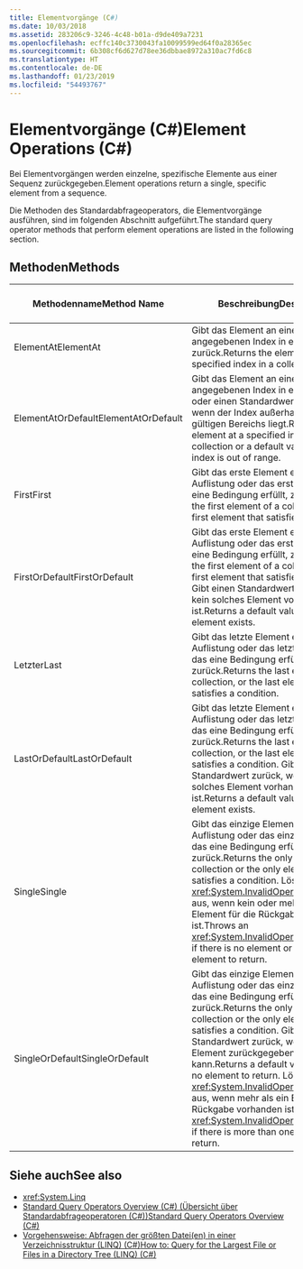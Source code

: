 ```yaml
---
title: Elementvorgänge (C#)
ms.date: 10/03/2018
ms.assetid: 283206c9-3246-4c48-b01a-d9de409a7231
ms.openlocfilehash: ecffc140c3730043fa10099599ed64f0a28365ec
ms.sourcegitcommit: 6b308cf6d627d78ee36dbbae8972a310ac7fd6c8
ms.translationtype: HT
ms.contentlocale: de-DE
ms.lasthandoff: 01/23/2019
ms.locfileid: "54493767"
---
```

# <a name="element-operations-c"></a><span data-ttu-id="849bf-102">Elementvorgänge (C#)</span><span class="sxs-lookup"><span data-stu-id="849bf-102">Element Operations (C#)</span></span>

<span data-ttu-id="849bf-103">Bei Elementvorgängen werden einzelne, spezifische Elemente aus einer Sequenz zurückgegeben.</span><span class="sxs-lookup"><span data-stu-id="849bf-103">Element operations return a single, specific element from a sequence.</span></span>  
  
 <span data-ttu-id="849bf-104">Die Methoden des Standardabfrageoperators, die Elementvorgänge ausführen, sind im folgenden Abschnitt aufgeführt.</span><span class="sxs-lookup"><span data-stu-id="849bf-104">The standard query operator methods that perform element operations are listed in the following section.</span></span>  
  
## <a name="methods"></a><span data-ttu-id="849bf-105">Methoden</span><span class="sxs-lookup"><span data-stu-id="849bf-105">Methods</span></span>  
  
|<span data-ttu-id="849bf-106">Methodenname</span><span class="sxs-lookup"><span data-stu-id="849bf-106">Method Name</span></span>|<span data-ttu-id="849bf-107">Beschreibung</span><span class="sxs-lookup"><span data-stu-id="849bf-107">Description</span></span>|<span data-ttu-id="849bf-108">C#-Abfrageausdruckssyntax</span><span class="sxs-lookup"><span data-stu-id="849bf-108">C# Query Expression Syntax</span></span>|<span data-ttu-id="849bf-109">Weitere Informationen</span><span class="sxs-lookup"><span data-stu-id="849bf-109">More Information</span></span>|  
|-----------------|-----------------|---------------------------------|----------------------|  
|<span data-ttu-id="849bf-110">ElementAt</span><span class="sxs-lookup"><span data-stu-id="849bf-110">ElementAt</span></span>|<span data-ttu-id="849bf-111">Gibt das Element an einen angegebenen Index in einer Auflistung zurück.</span><span class="sxs-lookup"><span data-stu-id="849bf-111">Returns the element at a specified index in a collection.</span></span>|<span data-ttu-id="849bf-112">Nicht zutreffend.</span><span class="sxs-lookup"><span data-stu-id="849bf-112">Not applicable.</span></span>|<xref:System.Linq.Enumerable.ElementAt%2A?displayProperty=nameWithType><br /><br /> <xref:System.Linq.Queryable.ElementAt%2A?displayProperty=nameWithType>|  
|<span data-ttu-id="849bf-113">ElementAtOrDefault</span><span class="sxs-lookup"><span data-stu-id="849bf-113">ElementAtOrDefault</span></span>|<span data-ttu-id="849bf-114">Gibt das Element an einen angegebenen Index in einer Auflistung oder einen Standardwert zurück, wenn der Index außerhalb des gültigen Bereichs liegt.</span><span class="sxs-lookup"><span data-stu-id="849bf-114">Returns the element at a specified index in a collection or a default value if the index is out of range.</span></span>|<span data-ttu-id="849bf-115">Nicht zutreffend.</span><span class="sxs-lookup"><span data-stu-id="849bf-115">Not applicable.</span></span>|<xref:System.Linq.Enumerable.ElementAtOrDefault%2A?displayProperty=nameWithType><br /><br /> <xref:System.Linq.Queryable.ElementAtOrDefault%2A?displayProperty=nameWithType>|  
|<span data-ttu-id="849bf-116">First</span><span class="sxs-lookup"><span data-stu-id="849bf-116">First</span></span>|<span data-ttu-id="849bf-117">Gibt das erste Element einer Auflistung oder das erste Element, das eine Bedingung erfüllt, zurück.</span><span class="sxs-lookup"><span data-stu-id="849bf-117">Returns the first element of a collection, or the first element that satisfies a condition.</span></span>|<span data-ttu-id="849bf-118">Nicht zutreffend.</span><span class="sxs-lookup"><span data-stu-id="849bf-118">Not applicable.</span></span>|<xref:System.Linq.Enumerable.First%2A?displayProperty=nameWithType><br /><br /> <xref:System.Linq.Queryable.First%2A?displayProperty=nameWithType>|  
|<span data-ttu-id="849bf-119">FirstOrDefault</span><span class="sxs-lookup"><span data-stu-id="849bf-119">FirstOrDefault</span></span>|<span data-ttu-id="849bf-120">Gibt das erste Element einer Auflistung oder das erste Element, das eine Bedingung erfüllt, zurück.</span><span class="sxs-lookup"><span data-stu-id="849bf-120">Returns the first element of a collection, or the first element that satisfies a condition.</span></span> <span data-ttu-id="849bf-121">Gibt einen Standardwert zurück, wenn kein solches Element vorhanden ist.</span><span class="sxs-lookup"><span data-stu-id="849bf-121">Returns a default value if no such element exists.</span></span>|<span data-ttu-id="849bf-122">Nicht zutreffend.</span><span class="sxs-lookup"><span data-stu-id="849bf-122">Not applicable.</span></span>|<xref:System.Linq.Enumerable.FirstOrDefault%2A?displayProperty=nameWithType><br /><br /> <xref:System.Linq.Queryable.FirstOrDefault%2A?displayProperty=nameWithType><br /><br /> <xref:System.Linq.Queryable.FirstOrDefault%60%601%28System.Linq.IQueryable%7B%60%600%7D%29?displayProperty=nameWithType>|  
|<span data-ttu-id="849bf-123">Letzter</span><span class="sxs-lookup"><span data-stu-id="849bf-123">Last</span></span>|<span data-ttu-id="849bf-124">Gibt das letzte Element einer Auflistung oder das letzte Element, das eine Bedingung erfüllt, zurück.</span><span class="sxs-lookup"><span data-stu-id="849bf-124">Returns the last element of a collection, or the last element that satisfies a condition.</span></span>|<span data-ttu-id="849bf-125">Nicht zutreffend.</span><span class="sxs-lookup"><span data-stu-id="849bf-125">Not applicable.</span></span>|<xref:System.Linq.Enumerable.Last%2A?displayProperty=nameWithType><br /><br /> <xref:System.Linq.Queryable.Last%2A?displayProperty=nameWithType>|  
|<span data-ttu-id="849bf-126">LastOrDefault</span><span class="sxs-lookup"><span data-stu-id="849bf-126">LastOrDefault</span></span>|<span data-ttu-id="849bf-127">Gibt das letzte Element einer Auflistung oder das letzte Element, das eine Bedingung erfüllt, zurück.</span><span class="sxs-lookup"><span data-stu-id="849bf-127">Returns the last element of a collection, or the last element that satisfies a condition.</span></span> <span data-ttu-id="849bf-128">Gibt einen Standardwert zurück, wenn kein solches Element vorhanden ist.</span><span class="sxs-lookup"><span data-stu-id="849bf-128">Returns a default value if no such element exists.</span></span>|<span data-ttu-id="849bf-129">Nicht zutreffend.</span><span class="sxs-lookup"><span data-stu-id="849bf-129">Not applicable.</span></span>|<xref:System.Linq.Enumerable.LastOrDefault%2A?displayProperty=nameWithType><br /><br /> <xref:System.Linq.Queryable.LastOrDefault%2A?displayProperty=nameWithType>|  
|<span data-ttu-id="849bf-130">Single</span><span class="sxs-lookup"><span data-stu-id="849bf-130">Single</span></span>|<span data-ttu-id="849bf-131">Gibt das einzige Element einer Auflistung oder das einzige Element, das eine Bedingung erfüllt, zurück.</span><span class="sxs-lookup"><span data-stu-id="849bf-131">Returns the only element of a collection or the only element that satisfies a condition.</span></span> <span data-ttu-id="849bf-132">Löst eine <xref:System.InvalidOperationException> aus, wenn kein oder mehr als ein Element für die Rückgabe vorhanden ist.</span><span class="sxs-lookup"><span data-stu-id="849bf-132">Throws an <xref:System.InvalidOperationException> if there is no element or more than one element to return.</span></span> |<span data-ttu-id="849bf-133">Nicht zutreffend.</span><span class="sxs-lookup"><span data-stu-id="849bf-133">Not applicable.</span></span>|<xref:System.Linq.Enumerable.Single%2A?displayProperty=nameWithType><br /><br /> <xref:System.Linq.Queryable.Single%2A?displayProperty=nameWithType>|  
|<span data-ttu-id="849bf-134">SingleOrDefault</span><span class="sxs-lookup"><span data-stu-id="849bf-134">SingleOrDefault</span></span>|<span data-ttu-id="849bf-135">Gibt das einzige Element einer Auflistung oder das einzige Element, das eine Bedingung erfüllt, zurück.</span><span class="sxs-lookup"><span data-stu-id="849bf-135">Returns the only element of a collection or the only element that satisfies a condition.</span></span> <span data-ttu-id="849bf-136">Gibt einen Standardwert zurück, wenn kein Element zurückgegeben werden kann.</span><span class="sxs-lookup"><span data-stu-id="849bf-136">Returns a default value if there is no element to return.</span></span> <span data-ttu-id="849bf-137">Löst eine <xref:System.InvalidOperationException> aus, wenn mehr als ein Element für die Rückgabe vorhanden ist.</span><span class="sxs-lookup"><span data-stu-id="849bf-137">Throws an <xref:System.InvalidOperationException> if there is more than one element to return.</span></span> |<span data-ttu-id="849bf-138">Nicht zutreffend.</span><span class="sxs-lookup"><span data-stu-id="849bf-138">Not applicable.</span></span>|<xref:System.Linq.Enumerable.SingleOrDefault%2A?displayProperty=nameWithType><br /><br /> <xref:System.Linq.Queryable.SingleOrDefault%2A?displayProperty=nameWithType>|  
  
## <a name="see-also"></a><span data-ttu-id="849bf-139">Siehe auch</span><span class="sxs-lookup"><span data-stu-id="849bf-139">See also</span></span>

- <xref:System.Linq>
- [<span data-ttu-id="849bf-140">Standard Query Operators Overview (C#) (Übersicht über Standardabfrageoperatoren (C#))</span><span class="sxs-lookup"><span data-stu-id="849bf-140">Standard Query Operators Overview (C#)</span></span>](../../../../csharp/programming-guide/concepts/linq/standard-query-operators-overview.md)
- [<span data-ttu-id="849bf-141">Vorgehensweise: Abfragen der größten Datei(en) in einer Verzeichnisstruktur (LINQ) (C#)</span><span class="sxs-lookup"><span data-stu-id="849bf-141">How to: Query for the Largest File or Files in a Directory Tree (LINQ) (C#)</span></span>](../../../../csharp/programming-guide/concepts/linq/how-to-query-for-the-largest-file-or-files-in-a-directory-tree-linq.md)
